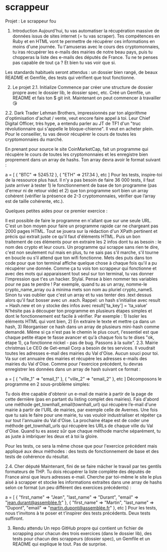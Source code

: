 # scrappeur
Projet : Le scrappeur fou
  
1. Introduction
Aujourd'hui, tu vas automatiser la récupération massive de données issus de sites internet (= tu vas scraper). Tes compétences en Ruby et en HTML vont te permettre de récupérer ces informations en moins d'une journée. Tu t'amuseras avec le cours des cryptomonnaies, tu iras récupérer les e-mails des mairies de notre beau pays, puis tu chopperas la liste des e-mails des députés de France. Tu ne te penses pas capable de tout ça ? Et bien tu vas voir que si.

Les standards habituels seront attendus : un dossier bien rangé, de beaux README et Gemfile, des tests qui vérifient que tout fonctionne.

2. Le projet
2.1. Initialize
Commence par créer une structure de dossier propre avec le dossier lib, le dossier spec, etc. Créé un Gemfile, un README et fais ton $ git init. Maintenant on peut commencer à travailler 😘

2.2. Dark Trader
Lehman Brothers, impressionnés par ton algorithme d'optimisation d'achat / vente, veut encore faire appel à toi. Leur Chief Digital Officer, très hype, a entendu parler au JT de TF1 d'un "truc révolutionnaire qui s'appelle le bloque-chienne". Il veut en acheter plein. Pour le conseiller, tu vas devoir récupérer le cours de toutes les cryptomonnaies du marché.

En prenant pour source le site CoinMarketCap, fait un programme qui récupère le cours de toutes les cryptomonnaies et les enregistre bien proprement dans un array de hashs.
Ton array devra avoir le format suivant :

a = [
  { "BTC" => 5245.12 },
  { "ETH" => 217.34 }, 
  etc
]
Pour les tests, inspire-toi de la ressource plus haut. Il n'y a pas besoin de faire 36 000 tests, il faut juste arriver à tester 1) le fonctionnement de base de ton programme (pas d'erreur ni de retour vide) et 2) que ton programme sort bien un array cohérent (vérifier la présence de 2-3 cryptomonnaies, vérifier que l’array est de taille cohérente, etc.).

Quelques petites aides pour ce premier exercice :

Il est possible de faire le programme en n'allant que sur une seule URL. C'est un bon moyen pour faire un programme rapide car ne chargeant pas 2000 pages HTML.
Tout se jouera sur la rédaction d'un XPath pertinent et précis qui extrait juste ce qu'il faut d'éléments HTML. Puis un bon traitement de ces éléments pour en extraire les 2 infos dont tu as besoin : le nom des crypto et leur cours.
Un programme qui scrappe sans rien te dire, c'est non seulement nul mais en plus, tu ne sais pas s'il marche, s'il tourne en boucle ou s’il attend que ton wifi fonctionne. Mets des puts dans ton code pour que ton terminal affiche quelque chose à chaque fois qu'il a pu récupérer une donnée. Comme ça tu vois ton scrappeur qui fonctionne et avec des mots qui apparaissent tout seul sur ton terminal, tu vas donner l'impression que t'es un hacker. Stylaï.
Pense à bien nommer tes variables pour ne pas te perdre ! Par exemple, quand tu as un array, nomme-le crypto_name_array ou à minima mets son nom au pluriel crypto_nameS. Sinon tu vas oublier que c'est un array et tu vas tenter des .text dessus alors qu'il faut bosser avec un .each.
Rappel: un hash s’initialise avec result = Hash.new et on y stocke des infos avec result['ta_key'] = 'ta_value'
N'hésite pas à découper ton programme en plusieurs étapes simples et dont le fonctionnement est facile à vérifier. Par exemple : 1) Isoler les éléments HTML qui vont bien, 2) En extraire le texte et mettre ça dans un hash, 3) Réorganiser ce hash dans un array de plusieurs mini-hash comme demandé.
Même si ça n'est pas le chemin le plus court, l'essentiel est que chaque petite étape te fasse avancer et qu'à chaque fois tu te dises "ok, étape 1), ça fonctionne nickel - pas de bug. Passons à la suite".
2.3. Mairie christmas
Le CEO de Get-email Corp a besoin de tes services. Il voudrait toutes les adresses e-mail des mairies du Val d'Oise. Aucun souci pour toi. Va sur cet annuaire des mairies et récupère les adresses e-mails des mairies du Val d'Oise. Comme pour l'exercice précédent, tu devras enregistrer les données dans un array de hash suivant ce format :

a = [
  { "ville_1" => "email_1" },
  { "ville_2" => "email_2" }, 
  etc
]
Décomposons le programme en 2 sous-problème simples:

Tu dois être capable d'obtenir un e-mail de mairie à partir de la page de cette dernière (pas en partant du listing complet des mairies). Fais d'abord une méthode get_townhall_email(townhall_url) qui récupère l’e-mail d'une mairie à partir de l'URL de mairies, par exemple celle de Avernes.
Une fois que tu sais le faire pour une mairie, tu vas vouloir industrialiser et répéter ça sur tout l'annuaire du Val d'Oise. La prochaine étape est de coder une méthode get_townhall_urls qui récupère les URLs de chaque ville du Val d'Oise.
Quand tu es assez sûr que chaque méthode marche séparément, tu as juste à imbriquer les deux et à toi la gloire.

Pour les tests, ce sera la même chose que pour l'exercice précédent mais appliqué aux deux méthodes : des tests de fonctionnement de base et des tests de cohérence du résultat.

2.4. Cher député
Maintenant, fini de se faire mâcher le travail par tes gentils formateurs de THP. Tu dois récupérer la liste complète des députés de France ainsi que leurs adresses e-mail. Cherche par toi-même le site le plus aisé à scrapper et stocke les informations extraites dans une array de hashs selon ce format (un peu différent des exercices précédents) :

a = [
  { 
    "first_name" => "Jean",
    "last_name" => "Durant",
    "email" => "jean.durant@assemblée.fr"
  },
  { 
    "first_name" => "Martin",
    "last_name" => "Dupont",
    "email" => "martin.dupont@assemblée.fr"
  },
  etc
]
Pour les tests, nous t'invitons à te poser et t'inspirer des tests précédents. Deux tests suffiront.

3. Rendu attendu
Un repo GitHub propre qui contient un fichier de scrapping pour chacun des trois exercices (dans le dossier lib), des tests pour chacun des scrappeurs (dossier spec), un Gemfile et un README qui explique le tout. Pas de surprise.
